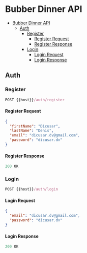 # Bubber Dinner API

- [Bubber Dinner API](#bubber-dinner-api)
  - [Auth](#auth)
    - [Register](#register)
      - [Register Request](#register-request)
      - [Register Response](#register-response)
    - [Login](#login)
      - [Login Request](#login-request)
      - [Login Response](#login-response)

## Auth

### Register

```js
POST {{host}}/auth/register
```

#### Register Request

```json
{
  "firstName": "Dicusar",
  "lastName": "Denis",
  "email": "dicusar.dv@gmail.com",
  "password": "dicusar.dv"
}
```

#### Register Response

```js
200 OK
```

### Login

```js
POST {{host}}/auth/login
```

#### Login Request

```json
{
  "email": "dicusar.dv@gmail.com",
  "password": "dicusar.dv"
}
```

#### Login Response

```js
200 OK
```